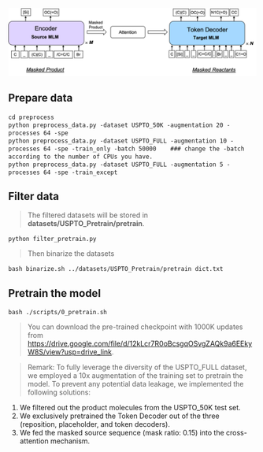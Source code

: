 
<div align=center>
<img src=../figures/pretrain.png width="550px">
</div>


## Prepare data
```
cd preprocess
python preprocess_data.py -dataset USPTO_50K -augmentation 20 -processes 64 -spe
python preprocess_data.py -dataset USPTO_FULL -augmentation 10 -processes 64 -spe -train_only -batch 50000    ### change the -batch according to the number of CPUs you have.
python preprocess_data.py -dataset USPTO_FULL -augmentation 5 -processes 64 -spe -train_except
```

## Filter data
> The filtered datasets will be stored in **datasets/USPTO_Pretrain/pretrain**.
```
python filter_pretrain.py
```
> Then binarize the datasets
```
bash binarize.sh ../datasets/USPTO_Pretrain/pretrain dict.txt
```

## Pretrain the model
```
bash ./scripts/0_pretrain.sh
```

> You can download the pre-trained checkpoint with 1000K updates from https://drive.google.com/file/d/12kLcr7R0oBcsgqOSvgZAQk9a6EEkyW8S/view?usp=drive_link.

> Remark: To fully leverage the diversity of the USPTO_FULL dataset, we employed a 10x augmentation of the training set to pretrain the model. To prevent any potential data leakage, we implemented the following solutions:
1. We filtered out the product molecules from the USPTO_50K test set.
2. We exclusively pretrained the Token Decoder out of the three (reposition, placeholder, and token decoders).
3. We fed the masked source sequence (mask ratio: 0.15) into the cross-attention mechanism.
